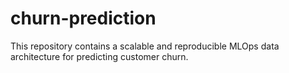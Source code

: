 # churn-prediction
This repository contains a scalable and reproducible MLOps data architecture for predicting customer churn.
